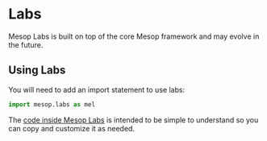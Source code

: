 # Labs

Mesop Labs is built on top of the core Mesop framework and may evolve in the future.

## Using Labs

You will need to add an import statement to use labs:

```python
import mesop.labs as mel
```

The [code inside Mesop Labs](https://github.com/google/mesop/tree/main/mesop/labs) is intended to be simple to understand so you can copy and customize it as needed.

